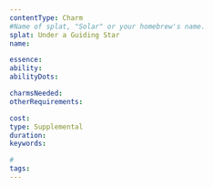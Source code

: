 ```yaml
---
contentType: Charm
#Name of splat, "Solar" or your homebrew's name.
splat: Under a Guiding Star
name:

essence:
ability:
abilityDots:

charmsNeeded:
otherRequirements:

cost:
type: Supplemental
duration:
keywords:

#
tags:
---
```

